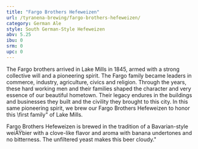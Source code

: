 ```yaml
---
title: "Fargo Brothers Hefeweizen"
url: /tyranena-brewing/fargo-brothers-hefeweizen/
category: German Ale
style: South German-Style Hefeweizen
abv: 5.25
ibu: 0
srm: 0
upc: 0
---
```

The Fargo brothers arrived in Lake Mills in 1845, armed with a strong collective will and a pioneering spirit. The Fargo family became leaders in commerce, industry, agriculture, civics and religion. Through the years, these hard working men and their families shaped the character and very essence of our beautiful hometown. Their legacy endures in the buildings and businesses they built and the civility they brought to this city. In this same pioneering spirit, we brew our Fargo Brothers Hefeweizen to honor this \first family\" of Lake Mills.

Fargo Brothers Hefeweizen is brewed in the tradition of a Bavarian-style weiÃŸbier with a clove-like flavor and aroma with banana undertones and no bitterness.  The unfiltered yeast makes this beer cloudy."
